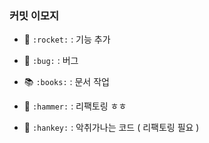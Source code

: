 ### 커밋 이모지


- :rocket: `:rocket:` : 기능 추가
- :bug: `:bug:` : 버그
- :books: `:books:` : 문서 작업

- :hammer: `:hammer:` : 리팩토링 ㅎㅎ


- :hankey: `:hankey:` : 악취가나는 코드 ( 리팩토링 필요 )
